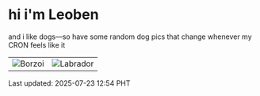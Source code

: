 # hi i'm Leoben

and i like dogs—so have some random dog pics that change whenever my CRON feels like it

|  |  |
|--------|----------|
| ![Borzoi](https://random-dog-vercel.vercel.app/api/random-borzoi?v=1753246482) | ![Labrador](https://random-dog-vercel.vercel.app/api/random-labrador?v=1753246482) |

Last updated: 2025-07-23 12:54 PHT
